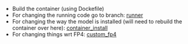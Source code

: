 * Build the container (using Dockefile)
* For changing the running code go to branch: [runner](https://github.com/TianjinYellow/OlmoClean/tree/runner)
* For changing the way the model is installed (will need to rebuild the container over here): [container_install](https://github.com/TianjinYellow/OlmoClean/tree/container_install)
* For changing things wrt FP4: [custom_fp4](https://github.com/TianjinYellow/OlmoClean/tree/custom_fp4)